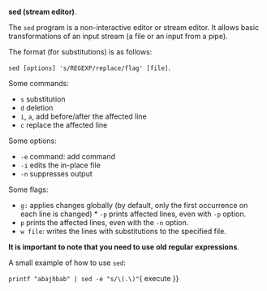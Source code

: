 **sed (stream editor)**.

The `sed` program is a non-interactive editor or stream editor. It allows basic transformations of an input stream (a file or an input from a pipe).

The format (for substitutions) is as follows:

`sed [options] 's/REGEXP/replace/flag' [file]`.

Some commands:
* `s` substitution
* `d` deletion
* `i`, `a`, add before/after the affected line
* `c` replace the affected line

Some options:
* `-e` command: add command
* `-i` edits the in-place file
* `-n` suppresses output

Some flags:
* `g:` applies changes globally (by default, only the first occurrence on each line is changed) * `-p` prints affected lines, even with `-p` option.
* `p` prints the affected lines, even with the `-n` option.
* `w file`: writes the lines with substitutions to the specified file.


**It is important to note that you need to use old regular expressions**.

A small example of how to use `sed`:

`printf "abajhbab" | sed -e "s/\(.\)"`{ execute }}